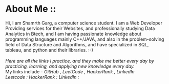 <H1>About Me :: </H1> Hi, I am Shamrth Garg, a computer science student. I am a Web Developer Providing services for their Websites, and professionally studying Data Analytics in Btech, and I am having passionate knowledge about programming languages mainly C++/JAVA, and also in the problem-solving field of Data Structure and Algorithms, and have specialized in SQL, tableau, and python and their libraries. :-) <br><br><i>
Here are all the links I practice, and they make me better every day by practicing, learning, and applying new knowledge every day.</i><br>
My links include - <i> GitHub , LeetCode , HackerRank , LinkedIn </i>
<br><i>
Leetcode :
HackerRank :
LinkedIn :
</i>
